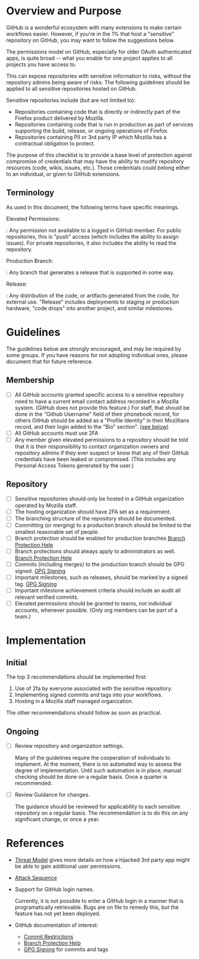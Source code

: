 # Overview and Purpose

GitHub is a wonderful ecosystem with many extensions to make certain
workflows easier. However, if you're in the 1% that host a "sensitive"
repository on GitHub, you may want to follow the suggestions below.

The permissions model on GitHub, especially for older OAuth
authenticated apps, is quite broad -- what you enable for one project
applies to all projects you have access to.

This can expose repositories with sensitive information to risks,
without the repository admins being aware of risks. The following
guidelines should be applied to all sensitive repositories hosted on
GitHub.

Sensitive repositories include (but are not limited to):

-   Repositories containing code that is directly or indirectly part of
    the Firefox product delivered by Mozilla.
-   Repositories containing code that is run in production as part of
    services supporting the build, release, or ongoing operations of
    Firefox.
-   Repositories containing PII or 3rd party IP which Mozilla has a
    contractual obligation to protect.

The purpose of this checklist is to provide a base level of protection
against compromise of credentials that may have the ability to modify
repository resources (code, wikis, issues, etc.). Those credentials
could belong either to an individual, or given to GitHub extensions.

## Terminology

As used in this document, the following terms have specific meanings.

Elevated Permissions:

:   Any permission not available to a logged in GitHub member. For
    public repositories, this is "push" access (which includes the
    ability to assign issues). For private repositories, it also
    includes the ability to read the repository.

Production Branch:

:   Any branch that generates a release that is supported in some way.

Release:

:   Any distribution of the code, or artifacts generated from the code,
    for external use. "Release" includes deployments to staging or
    production hardware, "code drops" into another project, and
    similar milestones.

# Guidelines

The guidelines below are strongly encouraged, and may be required by
some groups. If you have reasons for not adopting individual ones,
please document that for future reference.

## Membership

-   [ ] All GitHub accounts granted specific access to a sensitive
    repository need to have a current email contact address recorded in
    a Mozilla system. (GitHub does not provide this feature.) For staff,
    that should be done in the "Github Username" field of their
    phonebook record, for others GitHub should be added as a "Profile
    Identity" in their Mozillians record, and their login added to the
    "Bio" section". ([see below](#mozillians))
-   [ ] All GitHub accounts must use 2FA
-   [ ] Any member given elevated permissions to a repository should
    be told that it is their responsibility to contact organization
    owners and repository admins if they ever suspect or know that any
    of their GitHub credentials have been leaked or compromised. (This
    includes any Personal Access Tokens generated by the user.)

## Repository

-   [ ] Sensitive repositories should only be hosted in a GitHub
    organization operated by Mozilla staff.
-   [ ] The hosting organization should have 2FA set as a requirement.
-   [ ] The branching structure of the repository should be
    documented.
-   [ ] Committing (or merging) to a production branch should be
    limited to the smallest reasonable set of people.
-   [ ] Branch protection should be enabled for production branches
        [Branch Protection Help][]
-   [ ] Branch protections should always apply to administrators as
    well.
        [Branch Protection Help][]
-   [ ] Commits (including merges) to the production branch should be
    GPG signed.
        [GPG Signing][]
-   [ ] Important milestones, such as releases, should be marked by a
    signed tag.
        [GPG Signing][]
-   [ ] Important milestone achievement criteria should include an audit
    all relevant verified commits.
-   [ ] Elevated permissions should be granted to teams, not
    individual accounts, whenever possible. (Only org members can be
    part of a team.)

# Implementation

## Initial

The top 3 recommendations should be implemented first:

1.  Use of 2fa by everyone associated with the sensitive repository.
2.  Implementing signed commits and tags into your workflows.
3.  Hosting in a Mozilla staff managed organization.

The other recommendations should follow as soon as practical.

## Ongoing

-   [ ] Review repository and organization settings.

    Many of the guidelines require the cooperation of individuals to
    implement. At the moment, there is no automated way to assess the
    degree of implementation. Until such automation is in place, manual
    checking should be done on a regular basis. Once a quarter is
    recommended.

-   [ ] Review Guidance for changes.

    The guidance should be reviewed for applicability to each sensitive
    repository on a regular basis. The recommendation is to do this on
    any significant change, or once a year.

# References

- [Threat Model](threat.md) gives more details on how a hijacked 3rd
  party app might be able to gain additional user permissions.

- [Attack Sequence](graph.md)

- <span id="mozillians">Support for GitHub login names.</span>

  Currently, it is not possible to enter a GitHub login in a manner that
  is programatically retrievable. Bugs are on file to remedy this, but
  the feature has not yet been deployed.

- GitHub documentation of interest:
    - [Commit Restrictions][]
    - [Branch Protection Help][]
    - [GPG Signing][] for commits and tags



[Branch Protection Help]: https://help.github.com/articles/configuring-protected-branches/
[GPG Signing]: https://help.github.com/articles/about-required-commit-signing
[Commit Restrictions]: https://help.github.com/articles/about-branch-restrictions/
